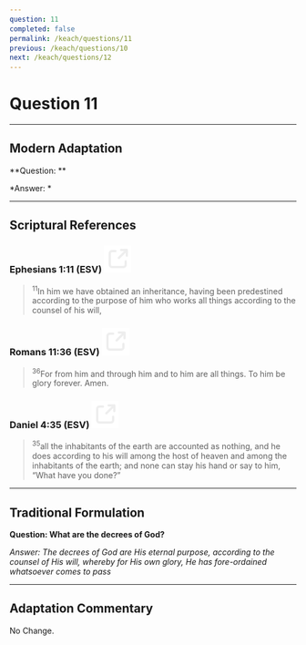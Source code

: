 ```yaml
---
question: 11
completed: false
permalink: /keach/questions/11
previous: /keach/questions/10
next: /keach/questions/12
---
```

# Question 11

---
## Modern Adaptation
**Question: **

*Answer: *

---
## Scriptural References
### Ephesians 1:11 (ESV) <a href="https://biblegateway.com/passage/?search=Ephesians+1%3A11&version=ESV"><img src="/assets/svg/link.svg"/></a>
> <sup>11</sup>In him we have obtained an inheritance, having been predestined according to the purpose of him who works all things according to the counsel of his will,

### Romans 11:36 (ESV) <a href="https://biblegateway.com/passage/?search=Romans+11%3A36&version=ESV"><img src="/assets/svg/link.svg"/></a>
> <sup>36</sup>For from him and through him and to him are all things. To him be glory forever. Amen.

### Daniel 4:35 (ESV) <a href="https://biblegateway.com/passage/?search=Daniel+4%3A35&version=ESV"><img src="/assets/svg/link.svg"/></a>
> <sup>35</sup>all the inhabitants of the earth are accounted as nothing, and he does according to his will among the host of heaven and among the inhabitants of the earth; and none can stay his hand or say to him, “What have you done?”


---
## Traditional Formulation
**Question: What are the decrees of God?**

*Answer: The decrees of God are His eternal purpose, according to the counsel of His will, whereby for His own glory, He has fore-ordained whatsoever comes to pass*

---
## Adaptation Commentary
No Change.